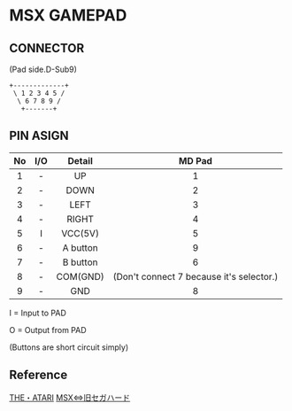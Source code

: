 # MSX GAMEPAD

## CONNECTOR
(Pad side.D-Sub9)

```
+-------------+
 \ 1 2 3 4 5 /
  \ 6 7 8 9 /
   +-------+
```

## PIN ASIGN

|No|I/O| Detail   |MD Pad|
|:-:|:-:|:-:|:-:|
| 1| - | UP   |1|
| 2| - | DOWN |2|
| 3| - | LEFT |3|
| 4| - | RIGHT|4|
| 5| I | VCC(5V)|5|
| 6| - | A button|9|
| 7| - | B button|6|
| 8| - | COM(GND)|(Don't connect 7 because it's selector.)|
| 9| - | GND     |8|

 I = Input to PAD
 
 O = Output from PAD

(Buttons are short circuit simply)

## Reference
[THE・ATARI](https://nesmd.nomaki.jp/gemepad.html)
[MSX⇔旧セガハード](https://nesmd.nomaki.jp/sg.html)
